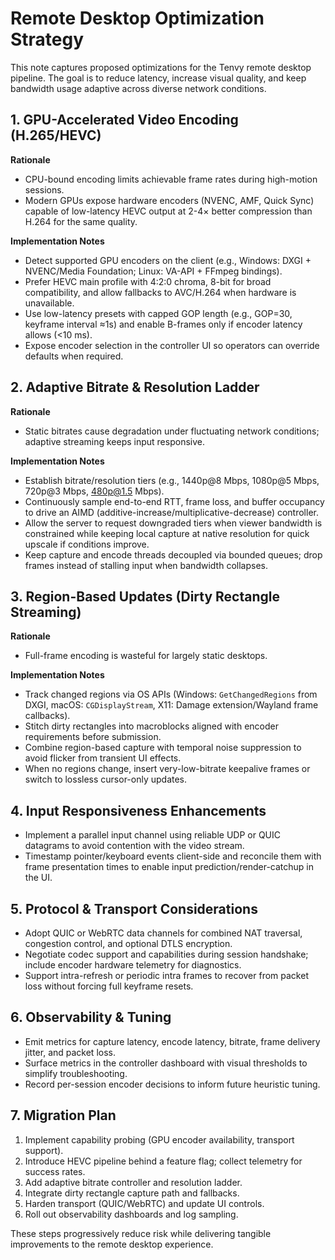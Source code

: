 # Remote Desktop Optimization Strategy

This note captures proposed optimizations for the Tenvy remote desktop pipeline. The goal is to reduce latency, increase visual quality, and keep bandwidth usage adaptive across diverse network conditions.

## 1. GPU-Accelerated Video Encoding (H.265/HEVC)

**Rationale**
- CPU-bound encoding limits achievable frame rates during high-motion sessions.
- Modern GPUs expose hardware encoders (NVENC, AMF, Quick Sync) capable of low-latency HEVC output at 2-4× better compression than H.264 for the same quality.

**Implementation Notes**
- Detect supported GPU encoders on the client (e.g., Windows: DXGI + NVENC/Media Foundation; Linux: VA-API + FFmpeg bindings).
- Prefer HEVC main profile with 4:2:0 chroma, 8-bit for broad compatibility, and allow fallbacks to AVC/H.264 when hardware is unavailable.
- Use low-latency presets with capped GOP length (e.g., GOP=30, keyframe interval ≈1s) and enable B-frames only if encoder latency allows (<10 ms).
- Expose encoder selection in the controller UI so operators can override defaults when required.

## 2. Adaptive Bitrate & Resolution Ladder

**Rationale**
- Static bitrates cause degradation under fluctuating network conditions; adaptive streaming keeps input responsive.

**Implementation Notes**
- Establish bitrate/resolution tiers (e.g., 1440p@8 Mbps, 1080p@5 Mbps, 720p@3 Mbps, 480p@1.5 Mbps).
- Continuously sample end-to-end RTT, frame loss, and buffer occupancy to drive an AIMD (additive-increase/multiplicative-decrease) controller.
- Allow the server to request downgraded tiers when viewer bandwidth is constrained while keeping local capture at native resolution for quick upscale if conditions improve.
- Keep capture and encode threads decoupled via bounded queues; drop frames instead of stalling input when bandwidth collapses.

## 3. Region-Based Updates (Dirty Rectangle Streaming)

**Rationale**
- Full-frame encoding is wasteful for largely static desktops.

**Implementation Notes**
- Track changed regions via OS APIs (Windows: `GetChangedRegions` from DXGI, macOS: `CGDisplayStream`, X11: Damage extension/Wayland frame callbacks).
- Stitch dirty rectangles into macroblocks aligned with encoder requirements before submission.
- Combine region-based capture with temporal noise suppression to avoid flicker from transient UI effects.
- When no regions change, insert very-low-bitrate keepalive frames or switch to lossless cursor-only updates.

## 4. Input Responsiveness Enhancements

- Implement a parallel input channel using reliable UDP or QUIC datagrams to avoid contention with the video stream.
- Timestamp pointer/keyboard events client-side and reconcile them with frame presentation times to enable input prediction/render-catchup in the UI.

## 5. Protocol & Transport Considerations

- Adopt QUIC or WebRTC data channels for combined NAT traversal, congestion control, and optional DTLS encryption.
- Negotiate codec support and capabilities during session handshake; include encoder hardware telemetry for diagnostics.
- Support intra-refresh or periodic intra frames to recover from packet loss without forcing full keyframe resets.

## 6. Observability & Tuning

- Emit metrics for capture latency, encode latency, bitrate, frame delivery jitter, and packet loss.
- Surface metrics in the controller dashboard with visual thresholds to simplify troubleshooting.
- Record per-session encoder decisions to inform future heuristic tuning.

## 7. Migration Plan

1. Implement capability probing (GPU encoder availability, transport support).
2. Introduce HEVC pipeline behind a feature flag; collect telemetry for success rates.
3. Add adaptive bitrate controller and resolution ladder.
4. Integrate dirty rectangle capture path and fallbacks.
5. Harden transport (QUIC/WebRTC) and update UI controls.
6. Roll out observability dashboards and log sampling.

These steps progressively reduce risk while delivering tangible improvements to the remote desktop experience.
